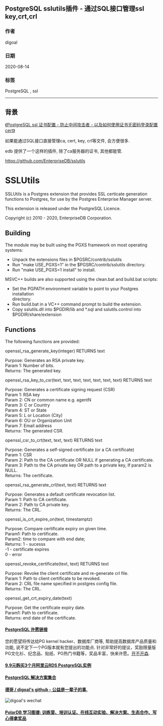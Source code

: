 ## PostgreSQL sslutils插件 - 通过SQL接口管理ssl key,crt,crl             
                
### 作者                
digoal                
                
### 日期                
2020-08-14                
                
### 标签                
PostgreSQL , ssl             
                
----                
                
## 背景               
[《PostgreSQL ssl 证书配置 - 防止中间攻击者 - 以及如何使用证书无密码登录配置cert》](../202006/20200619_01.md)      
    
如果能通过SQL接口直接管理ca, cert, key, crl等文件, 会方便很多.    
    
edb 提供了一个这样的插件, 除了ca服务器的证书, 其他都能管.     
    
https://github.com/EnterpriseDB/sslutils    
    
SSLUtils    
========    
    
SSLUtils is a Postgres extension that provides SSL certicate generation    
functions to Postgres, for use by the Postgres Enterprise Manager server.    
    
This extension is released under the PostgreSQL Licence.    
    
Copyright (c) 2010 - 2020, EnterpriseDB Corporation.    
    
Building    
--------    
    
The module may be built using the PGXS framework on most operating systems:    
    
- Unpack the extensions files in $PGSRC/contrib/sslutils    
- Run "make USE_PGXS=1" in the $PGSRC/contrib/sslutils directory.    
- Run "make USE_PGXS=1 install" to install.    
    
MSVC++ builds are also supported using the clean.bat and build.bat scripts:    
    
- Set the PGPATH environment variable to point to your Postgres installation    
  directory.    
- Run build.bat in a VC++ command prompt to build the extension.    
- Copy sslutils.dll into $PGDIR/lib and *.sql and sslutils.control into     
  $PGDIR/share/extension    
    
    
Functions    
---------    
    
The following functions are provided:    
    
openssl_rsa_generate_key(integer) RETURNS text    
    
Purpose: Generates an RSA private key.    
Param 1: Number of bits.    
Returns: The generated key.    
    
openssl_rsa_key_to_csr(text, text, text, text, text, text, text) RETURNS text    
    
Purpose: Generates a certificate signing request (CSR)    
Param 1: RSA key    
Param 2: CN or common name e.g. agentN    
Param 3: C or Country    
Param 4: ST or State    
Param 5: L or Location (City)    
Param 6: OU or Organization Unit    
Param 7: Email address    
Returns: The generated CSR.    
    
openssl_csr_to_crt(text, text, text) RETURNS text    
    
Purpose: Generates a self-signed certificate (or a CA certificate)    
Param 1: CSR    
Param 2: Path to the CA certificate OR NULL if generating a CA certificate.    
Param 3: Path to the CA private key OR path to a private key, If param2 is NULL.    
Returns: The certificate.    
    
openssl_rsa_generate_crl(text, text) RETURNS text    
    
Purpose: Generates a default certificate revocation list.    
Param 1: Path to CA certificate.    
Param 2: Path to CA private key.    
Returns: The CRL.    
    
openssl_is_crt_expire_on(text, timestamptz)    
    
Purpose: Compare certificate expiry on given time.    
Param1:  Path to certificate.    
Param2:  time to compare with end date;    
Returns: 1 - sucesss    
         -1 - certificate expires    
         0 - error    
    
openssl_revoke_certificate(text, text) RETURNS text    
    
Purpose: Revoke the client certificate and re-generate crl file.    
Param 1: Path to client certificate to be revoked.    
Param 2: CRL file name specified in postgres config file.    
Returns: The CRL.    
    
openssl_get_crt_expiry_date(text)    
    
Purpose: Get the certificate expiry date.    
Param1:  Path to certificate.    
Returns: end date of the certificate.    
    
    
    
  
  
  
  
  
  
  
  
  
  
  
  
  
  
  
  
  
  
  
  
  
  
  
  
  
  
  
  
  
  
  
  
  
  
  
  
  
#### [PostgreSQL 许愿链接](https://github.com/digoal/blog/issues/76 "269ac3d1c492e938c0191101c7238216")
您的愿望将传达给PG kernel hacker、数据库厂商等, 帮助提高数据库产品质量和功能, 说不定下一个PG版本就有您提出的功能点. 针对非常好的提议，奖励限量版PG文化衫、纪念品、贴纸、PG热门书籍等，奖品丰富，快来许愿。[开不开森](https://github.com/digoal/blog/issues/76 "269ac3d1c492e938c0191101c7238216").  
  
  
#### [9.9元购买3个月阿里云RDS PostgreSQL实例](https://www.aliyun.com/database/postgresqlactivity "57258f76c37864c6e6d23383d05714ea")
  
  
#### [PostgreSQL 解决方案集合](https://yq.aliyun.com/topic/118 "40cff096e9ed7122c512b35d8561d9c8")
  
  
#### [德哥 / digoal's github - 公益是一辈子的事.](https://github.com/digoal/blog/blob/master/README.md "22709685feb7cab07d30f30387f0a9ae")
  
  
![digoal's wechat](../pic/digoal_weixin.jpg "f7ad92eeba24523fd47a6e1a0e691b59")
  
  
#### [PolarDB 学习图谱: 训练营、培训认证、在线互动实验、解决方案、生态合作、写心得拿奖品](https://www.aliyun.com/database/openpolardb/activity "8642f60e04ed0c814bf9cb9677976bd4")
  
